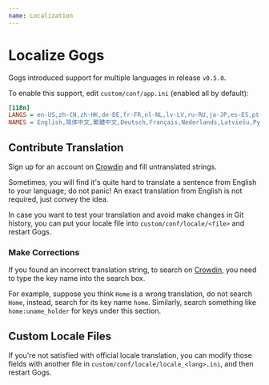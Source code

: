 ```yaml
---
name: Localization
---
```


# Localize Gogs

Gogs introduced support for multiple languages in release `v0.5.0`.

To enable this support, edit `custom/conf/app.ini` (enabled all by default):

```ini
[i18n]
LANGS = en-US,zh-CN,zh-HK,de-DE,fr-FR,nl-NL,lv-LV,ru-RU,ja-JP,es-ES,pt-BR,pl-PL,bg-BG,it-IT
NAMES = English,简体中文,繁體中文,Deutsch,Français,Nederlands,Latviešu,Русский,日本語,Español,Português do Brasil,Polski,български,Italiano
```

## Contribute Translation

Sign up for an account on [Crowdin](https://crowdin.com/project/gogs) and fill untranslated strings.

Sometimes, you will find it's quite hard to translate a sentence from English to your language; do not panic! An exact translation from English is not required, just convey the idea.

In case you want to test your translation and avoid make changes in Git history, you can put your locale file into `custom/conf/locale/<file>` and restart Gogs.

### Make Corrections

If you found an incorrect translation string, to search on [Crowdin](https://crowdin.com/project/gogs), you need to type the key name into the search box.

For example, suppose you think `Home` is a wrong translation, do not search `Home`, instead, search for its key name `home`. Similarly, search something like `home:uname_holder` for keys under this section.

## Custom Locale Files

If you're not satisfied with official locale translation, you can modify those fields with another file in `custom/conf/locale/locale_<lang>.ini`, and then restart Gogs.
